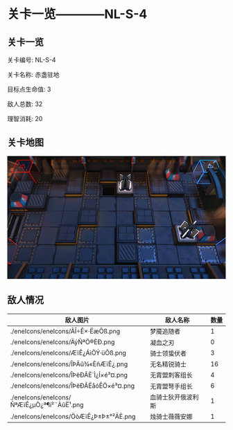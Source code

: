 # 关卡一览————NL-S-4


## 关卡一览

关卡编号: NL-S-4

关卡名称: 赤盏驻地

目标点生命值: 3

敌人总数: 32

理智消耗: 20


## 关卡地图
![NL-S-4](./oprMap/NL-S-4.png)

## 敌人情况

| 敌人图片 | 敌人名称 | 数量  |
|---------|-----|-----|
| ./eneIcons/eneIcons/ÃÎ÷Ê×·ËæÕß.png| 梦魇追随者  |   1  |
| ./eneIcons/eneIcons/ÄýÑªÖ®ÈÐ.png| 凝血之刃  |   0  |
| ./eneIcons/eneIcons/ÆïÊ¿ÁìÕÝ·üÕß.png| 骑士领蛰伏者  |   3  |
| ./eneIcons/eneIcons/ÎÞÃû¾«ÈñÆïÊ¿.png| 无名精锐骑士  |   16  |
| ./eneIcons/eneIcons/ÎÞëÐÃË´Ì¿Í×é³¤.png| 无胄盟刺客组长  |   4  |
| ./eneIcons/eneIcons/ÎÞëÐÃËåóÊÖ×é³¤.png| 无胄盟弩手组长  |   6  |
| ./eneIcons/eneIcons/ÑªÆïÊ¿µÒ¿ª¶í²¨ÀûË¹.png| 血骑士狄开俄波利斯  |   1  |
| ./eneIcons/eneIcons/ÖòÆïÊ¿Þ±Þ±°²ÄÈ.png| 烛骑士薇薇安娜  |   1  |
